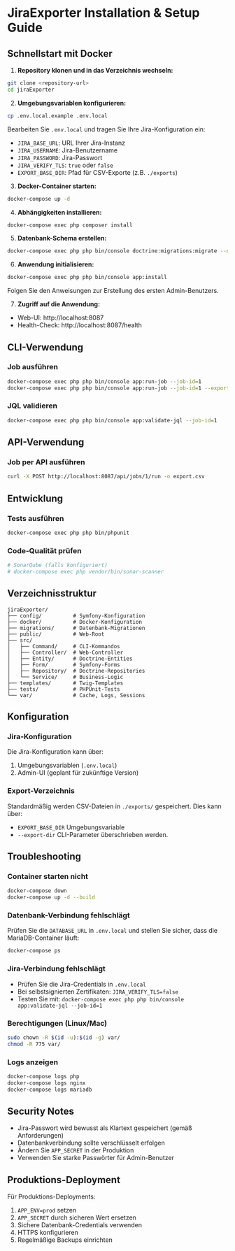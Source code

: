 # JiraExporter Installation & Setup Guide

## Schnellstart mit Docker

1. **Repository klonen und in das Verzeichnis wechseln:**
```bash
git clone <repository-url>
cd jiraExporter
```

2. **Umgebungsvariablen konfigurieren:**
```bash
cp .env.local.example .env.local
```
Bearbeiten Sie `.env.local` und tragen Sie Ihre Jira-Konfiguration ein:
- `JIRA_BASE_URL`: URL Ihrer Jira-Instanz
- `JIRA_USERNAME`: Jira-Benutzername  
- `JIRA_PASSWORD`: Jira-Passwort
- `JIRA_VERIFY_TLS`: `true` oder `false`
- `EXPORT_BASE_DIR`: Pfad für CSV-Exporte (z.B. `./exports`)

3. **Docker-Container starten:**
```bash
docker-compose up -d
```

4. **Abhängigkeiten installieren:**
```bash
docker-compose exec php composer install
```

5. **Datenbank-Schema erstellen:**
```bash
docker-compose exec php php bin/console doctrine:migrations:migrate --no-interaction
```

6. **Anwendung initialisieren:**
```bash
docker-compose exec php php bin/console app:install
```
Folgen Sie den Anweisungen zur Erstellung des ersten Admin-Benutzers.

7. **Zugriff auf die Anwendung:**
- Web-UI: http://localhost:8087
- Health-Check: http://localhost:8087/health

## CLI-Verwendung

### Job ausführen
```bash
docker-compose exec php php bin/console app:run-job --job-id=1
docker-compose exec php php bin/console app:run-job --job-id=1 --export-dir=/path/to/exports --filename=custom.csv
```

### JQL validieren
```bash
docker-compose exec php php bin/console app:validate-jql --job-id=1
```

## API-Verwendung

### Job per API ausführen
```bash
curl -X POST http://localhost:8087/api/jobs/1/run -o export.csv
```

## Entwicklung

### Tests ausführen
```bash
docker-compose exec php php bin/phpunit
```

### Code-Qualität prüfen
```bash
# SonarQube (falls konfiguriert)
# docker-compose exec php vendor/bin/sonar-scanner
```

## Verzeichnisstruktur

```
jiraExporter/
├── config/          # Symfony-Konfiguration
├── docker/          # Docker-Konfiguration
├── migrations/      # Datenbank-Migrationen
├── public/          # Web-Root
├── src/
│   ├── Command/     # CLI-Kommandos
│   ├── Controller/  # Web-Controller
│   ├── Entity/      # Doctrine-Entities
│   ├── Form/        # Symfony-Forms
│   ├── Repository/  # Doctrine-Repositories
│   └── Service/     # Business-Logic
├── templates/       # Twig-Templates
├── tests/           # PHPUnit-Tests
└── var/             # Cache, Logs, Sessions
```

## Konfiguration

### Jira-Konfiguration
Die Jira-Konfiguration kann über:
1. Umgebungsvariablen (`.env.local`)
2. Admin-UI (geplant für zukünftige Version)

### Export-Verzeichnis
Standardmäßig werden CSV-Dateien in `./exports/` gespeichert. Dies kann über:
- `EXPORT_BASE_DIR` Umgebungsvariable
- `--export-dir` CLI-Parameter
überschrieben werden.

## Troubleshooting

### Container starten nicht
```bash
docker-compose down
docker-compose up -d --build
```

### Datenbank-Verbindung fehlschlägt
Prüfen Sie die `DATABASE_URL` in `.env.local` und stellen Sie sicher, dass die MariaDB-Container läuft:
```bash
docker-compose ps
```

### Jira-Verbindung fehlschlägt
- Prüfen Sie die Jira-Credentials in `.env.local`
- Bei selbstsignierten Zertifikaten: `JIRA_VERIFY_TLS=false`
- Testen Sie mit: `docker-compose exec php php bin/console app:validate-jql --job-id=1`

### Berechtigungen (Linux/Mac)
```bash
sudo chown -R $(id -u):$(id -g) var/
chmod -R 775 var/
```

### Logs anzeigen
```bash
docker-compose logs php
docker-compose logs nginx
docker-compose logs mariadb
```

## Security Notes

- Jira-Passwort wird bewusst als Klartext gespeichert (gemäß Anforderungen)
- Datenbankverbindung sollte verschlüsselt erfolgen
- Ändern Sie `APP_SECRET` in der Produktion
- Verwenden Sie starke Passwörter für Admin-Benutzer

## Produktions-Deployment

Für Produktions-Deployments:
1. `APP_ENV=prod` setzen
2. `APP_SECRET` durch sicheren Wert ersetzen
3. Sichere Datenbank-Credentials verwenden
4. HTTPS konfigurieren
5. Regelmäßige Backups einrichten
